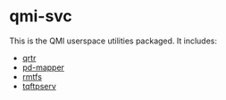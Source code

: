 # qmi-svc

This is the QMI userspace utilities packaged. It includes:

* [qrtr](https://github.com/andersson/qrtr.git)
* [pd-mapper](https://github.com/andersson/pd-mapper.git)
* [rmtfs](https://github.com/andersson/rmtfs.git)
* [tqftpserv](https://github.com/andersson/tqftpserv.git)
